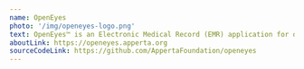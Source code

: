 ```yaml
---
name: OpenEyes
photo: '/img/openeyes-logo.png'
text: OpenEyes™ is an Electronic Medical Record (EMR) application for ophthalmology, which enables clinicians to access information they need about their patient in one place. Support and implementation services are available via <a href='https://www.digitalmarketplace.service.gov.uk/g-cloud/services/163329162997305'>g-cloud</a> from our Apperta Partner <a href='mailto:sales@toukanlabs.com'>ToukanLabs</a>.
aboutLink: https://openeyes.apperta.org
sourceCodeLink: https://github.com/AppertaFoundation/openeyes
---
```

